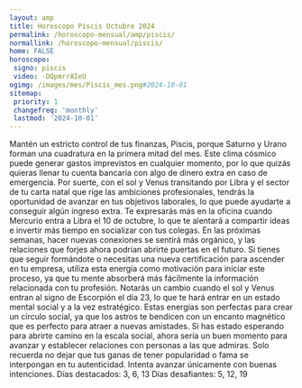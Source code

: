 ```yaml
---
layout: amp
title: Horoscopo Piscis Octubre 2024 
permalink: /horoscopo-mensual/amp/piscis/
normallink: /horoscopo-mensual/piscis/
home: FALSE
horoscopo:
 signo: piscis
 video: -DQpmrrAIeU
ogimg: /images/mes/Piscis_mes.png#2024-10-01
sitemap:
 priority: 1
 changefreq: 'monthly'
 lastmod: '2024-10-01'
---
```



Mantén un estricto control de tus finanzas, Piscis, porque Saturno y Urano forman una cuadratura en la primera mitad del mes. Este clima cósmico puede generar gastos imprevistos en cualquier momento, por lo que quizás quieras llenar tu cuenta bancaria con algo de dinero extra en caso de emergencia. Por suerte, con el sol y Venus transitando por Libra y el sector de tu carta natal que rige las ambiciones profesionales, tendrás la oportunidad de avanzar en tus objetivos laborales, lo que puede ayudarte a conseguir algún ingreso extra.
Te expresarás más en la oficina cuando Mercurio entra a Libra el 10 de octubre, lo que te alentará a compartir ideas e invertir más tiempo en socializar con tus colegas. En las próximas semanas, hacer nuevas conexiones se sentirá más orgánico, y las relaciones que forjes ahora podrían abrirte puertas en el futuro. Si tienes que seguir formándote o necesitas una nueva certificación para ascender en tu empresa, utiliza esta energía como motivación para iniciar este proceso, ya que tu mente absorberá más fácilmente la información relacionada con tu profesión.
Notarás un cambio cuando el sol y Venus entran al signo de Escorpión el día 23, lo que te hará entrar en un estado mental social y a la vez estratégico. Estas energías son perfectas para crear un círculo social, ya que los astros te bendicen con un encanto magnético que es perfecto para atraer a nuevas amistades. Si has estado esperando para abrirte camino en la escala social, ahora sería un buen momento para avanzar y establecer relaciones con personas a las que admiras. Solo recuerda no dejar que tus ganas de tener popularidad o fama se interpongan en tu autenticidad. Intenta avanzar únicamente con buenas intenciones.
Días destacados: 3, 6, 13
Días desafiantes: 5, 12, 19